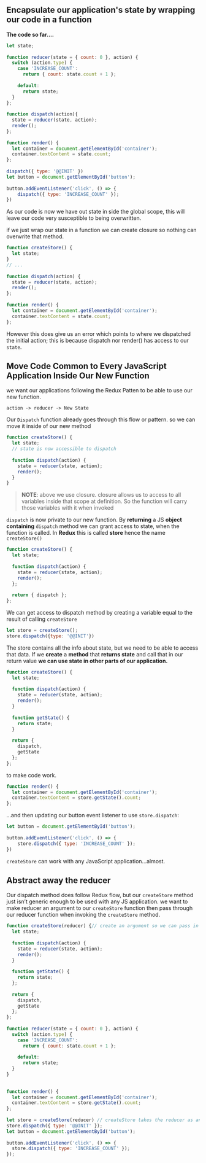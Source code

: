 ## Encapsulate our application's state by wrapping our code in a function

**The code so far….**

```js
let state;
 
function reducer(state = { count: 0 }, action) {
  switch (action.type) {
    case 'INCREASE_COUNT':
      return { count: state.count + 1 };
 
    default:
      return state;
  }
};
 
function dispatch(action){
  state = reducer(state, action);
  render();
};
 
function render() {
  let container = document.getElementById('container');
  container.textContent = state.count;
};
 
dispatch({ type: '@@INIT' })
let button = document.getElementById('button');
 
button.addEventListener('click', () => {
    dispatch({ type: 'INCREASE_COUNT' });
})
```

As our code is now we have out state in side the global scope, this will leave our code very susceptible to being overwritten. 

if we just wrap our state in a function we can create closure so nothing can overwrite that method.

```jsx
function createStore() {
  let state;
}
// ...
 
function dispatch(action) {
  state = reducer(state, action);
  render();
};
 
function render() {
  let container = document.getElementById('container');
  container.textContent = state.count;
};
```

  However this does give us an error which points to where we dispatched the initial action; this is because dispatch nor render() has access to our `state`.

## Move Code Common to Every JavaScript Application Inside Our New Function

we want  our applications following the Redux Patten to be able to use our new function.

`action -> reducer -> New State`

Our `Dispatch` function already goes through this flow or pattern. so we can move it inside of our new method

```jsx
function createStore() {
  let state;
  // state is now accessible to dispatch
 
  function dispatch(action) {
    state = reducer(state, action);
    render();
  }
}
```

> **NOTE**:  above we use closure. closure allows us to access to all variables inside that scope at definition. So the function will carry those variables with it when invoked

`dispatch` is now private to our new function. By **returning** a JS **object** **containing** `dispatch` method we can grant access to state, when the function is called. In **Redux** this is called **store** hence the name `createStore()` 

```jsx
function createStore() {
  let state;
 
  function dispatch(action) {
    state = reducer(state, action);
    render();
  };
 
  return { dispatch };
};
```

We can get access to dispatch method by creating a variable equal to the result of calling `createStore`

```jsx
let store = createStore();
store.dispatch({type: '@@INIT'})
```

The store contains all the info about state, but we need to be able to access that data. If we **create** a **method** that **returns state** and call that in our return value **we can use state in other parts of our application.**

```jsx
function createStore() {
  let state;
 
  function dispatch(action) {
    state = reducer(state, action);
    render();
  }
 
  function getState() {
    return state;
  }
 
  return {
    dispatch,
    getState
  };
};
```

to make code work.

```jsx
function render() {
  let container = document.getElementById('container');
  container.textContent = store.getState().count;
};
```

...and then updating our button event listener to use `store.dispatch`:

```jsx
let button = document.getElementById('button');
 
button.addEventListener('click', () => {
    store.dispatch({ type: 'INCREASE_COUNT' });
})
```

`createStore` can work with any JavaScript application...almost.

## Abstract away the reducer

Our dispatch method does follow Redux flow, but our `createStore` method just isn’t generic enough to be used with any JS application. we  want to make reducer an argument to our `createStore` function then pass through our reducer function when invoking the `createStore` method.

```jsx
function createStore(reducer) {// create an argument so we can pass in reducer
  let state;
 
  function dispatch(action) {
    state = reducer(state, action);
    render();
  }
 
  function getState() {
    return state;
  };
 
  return {
    dispatch,
    getState
  };
};
 
function reducer(state = { count: 0 }, action) {
  switch (action.type) {
    case 'INCREASE_COUNT':
      return { count: state.count + 1 };
 
    default:
      return state;
  }
}
 
 
function render() {
  let container = document.getElementById('container');
  container.textContent = store.getState().count;
};
 
let store = createStore(reducer) // createStore takes the reducer as an argument
store.dispatch({ type: '@@INIT' });
let button = document.getElementById('button');
 
button.addEventListener('click', () => {
  store.dispatch({ type: 'INCREASE_COUNT' });
});
```

